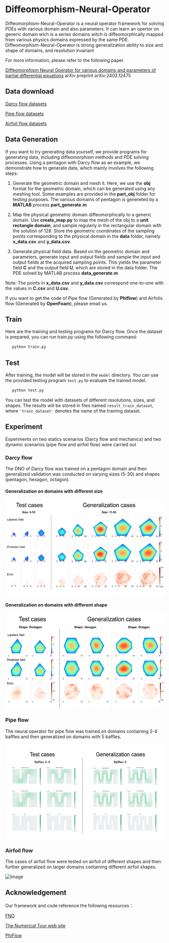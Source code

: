 # Diffeomorphism-Neural-Operator
Diffeomorphism-Neural-Operator is a neural operator framework for solving PDEs with various domain and also parameters. It can learn an opertor on generic domain wich is a series domains witch is  diffeomorphically mapped from various physics domains expressed by the same PDE.
Diffeomorphism-Neural-Operator is strong generalization ability to size and shape of domains, and resolution invariant

For more information, please refer to the following paper.

[Diffeomorphism Neural Operator for various domains and parameters of partial differential equations](https://arxiv.org/abs/2402.12475) arXiv preprint arXiv:2402.12475



## Data download
[Darcy flow datasets](https://drive.google.com/drive/folders/1z8s25cKcF6nprngf8lcTXp5F1ECp7h6W?usp=drive_link)

[Pipe flow datasets](https://drive.google.com/drive/folders/1vtgPTYd83bQq-shw4fQizHURF7uJxcMF?usp=drive_link)

[Airfoil flow datasets](https://drive.google.com/drive/folders/1pmYZ1B_c1zVkOmeoksf6kTSKOGMSf2l1?usp=drive_link)

## Data Generation

If you want to try generating data yourself, we provide programs for generating data, including diffeomorphism methods and PDE solving processes. Using a pentagon with Darcy flow as an example, we demonstrate how to generate data, which mainly involves the following steps:

1. Generate the geometric domain and mesh it. Here, we use the **obj** format for the geometric domain, which can be generated using any meshing tool. Some examples are provided in the **part_obj** folder for testing purposes. The various domains of pentagon is genereted by a **MATLAB** process **part_generate.m**

2. Map the physical geometric domain diffeomorphically to a generic domain. Use **create_map.py** to map the mesh of the obj to a **unit rectangle domain**, and sample regularly in the rectangular domain with the solution of 128. Store the geometric coordinates of the sampling points corresponding to the physical domain in the **data** folder, namely **x_data.csv** and **y_data.csv**.

3. Generate physical field data. Based on the geometric domain and parameters, generate input and output fields and sample the input and output fields at the acquired sampling points. This yields the parameter field **C** and the output field **U**, which are stored in the data folder. The PDE solved by MATLAB process **data_generate.m**

Note: The points in **x_data.csv** and **y_data.csv** correspond one-to-one with the values in **C.csv** and **U.csv**.

If you want to get the code of Pipe flow (Generated by **Phiflow**) and Airfoils flow (Generated by **OpenFoam**), please email us. 

## Train

Here are the training and testing programs for Darcy flow. Once the dataset is prepared, you can run train.py using the following command: 
 ```bash
    python train.py
 ```

## Test

After training, the model will be stored in the `model` directory. You can use the provided testing program `test.py` to evaluate the trained model.
 
 ```bash
    python test.py
 ```

You can test the model with datasets of different resolutions, sizes, and shapes. 
The results will be stored in files named `result_train_dataset`, where `'train_dataset'` denotes the name of the training dataset.

## Experiment
Experiments on two statics scenarios (Darcy flow and mechanics) and two dynamic scenarios (pipe flow and airfoil flow) were carried out
### Darcy flow
The DNO of Darcy flow was trained on a pentagon domain and then generalized validation was conducted on varying sizes (5-30) and shapes (pentagon, hexagon, octagon).
#### Generalization on  domains with different size

<img src="experiment_graph/Darcy_flow_size.png" alt="Image" width="520" height="300">

#### Generalization on  domains with different shape

<img src="experiment_graph/Darcy_flow_shape.png" alt="Image" width="520" height="300">

### Pipe flow
The neural operator for pipe flow was trained on domains containing 2-4 baffles and then generalized on domains with 5 baffles.

<img src="experiment_graph/Pipe_flow.gif" alt="Image" width="500" height="300">

### Airfoil flow
The cases of airfoil flow were tested on airfoil of different shapes and then further generalized on larger domains containing different airfoil shapes.

<img src="experiment_graph/Airfoils_flow.gif" alt="Image" width="500" height="300">

## Acknowledgement 
Our framework and code reference the following resources：

[FNO](https://github.com/neuraloperator/neuraloperator)

[The Numerical Tour web site](http://www.numerical-tours.com)

[PhiFlow](https://tum-pbs.github.io/PhiFlow)





